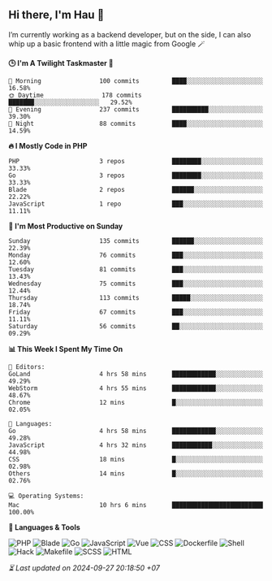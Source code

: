 ## Hi there, I'm Hau 👋
I’m currently working as a backend developer, but on the side, I can also whip up a basic frontend with a little magic from Google 🪄

<!--START_SECTION:readme-stats-->
**🕒 I'm A Twilight Taskmaster 🌆**

```text
🌅 Morning                100 commits         ████░░░░░░░░░░░░░░░░░░░░░   16.58%
🌞 Daytime                178 commits         ███████░░░░░░░░░░░░░░░░░░   29.52%
🌆 Evening                237 commits         ██████████░░░░░░░░░░░░░░░   39.30%
🌙 Night                  88 commits          ████░░░░░░░░░░░░░░░░░░░░░   14.59%
```

**🔥 I Mostly Code in PHP**

```text
PHP                      3 repos             ████████░░░░░░░░░░░░░░░░░   33.33%
Go                       3 repos             ████████░░░░░░░░░░░░░░░░░   33.33%
Blade                    2 repos             ██████░░░░░░░░░░░░░░░░░░░   22.22%
JavaScript               1 repo              ███░░░░░░░░░░░░░░░░░░░░░░   11.11%
```

**📅 I'm Most Productive on Sunday**

```text
Sunday                   135 commits         ██████░░░░░░░░░░░░░░░░░░░   22.39%
Monday                   76 commits          ███░░░░░░░░░░░░░░░░░░░░░░   12.60%
Tuesday                  81 commits          ███░░░░░░░░░░░░░░░░░░░░░░   13.43%
Wednesday                75 commits          ███░░░░░░░░░░░░░░░░░░░░░░   12.44%
Thursday                 113 commits         █████░░░░░░░░░░░░░░░░░░░░   18.74%
Friday                   67 commits          ███░░░░░░░░░░░░░░░░░░░░░░   11.11%
Saturday                 56 commits          ██░░░░░░░░░░░░░░░░░░░░░░░   09.29%
```

**📊 This Week I Spent My Time On**

```text
📝 Editors:
GoLand                   4 hrs 58 mins       ████████████░░░░░░░░░░░░░   49.29%
WebStorm                 4 hrs 55 mins       ████████████░░░░░░░░░░░░░   48.67%
Chrome                   12 mins             █░░░░░░░░░░░░░░░░░░░░░░░░   02.05%

💬 Languages:
Go                       4 hrs 58 mins       ████████████░░░░░░░░░░░░░   49.28%
JavaScript               4 hrs 32 mins       ███████████░░░░░░░░░░░░░░   44.98%
CSS                      18 mins             █░░░░░░░░░░░░░░░░░░░░░░░░   02.98%
Others                   14 mins             █░░░░░░░░░░░░░░░░░░░░░░░░   02.76%

💻 Operating Systems:
Mac                      10 hrs 6 mins       █████████████████████████   100.00%
```

**💬 Languages & Tools**

![PHP](https://img.shields.io/badge/PHP-65.71%25-4F5D95?&logo=PHP&labelColor=151b23)
![Blade](https://img.shields.io/badge/Blade-26.53%25-f7523f?&logo=Blade&labelColor=151b23)
![Go](https://img.shields.io/badge/Go-03.48%25-00ADD8?&logo=Go&labelColor=151b23)
![JavaScript](https://img.shields.io/badge/JavaScript-02.42%25-f1e05a?&logo=JavaScript&labelColor=151b23)
![Vue](https://img.shields.io/badge/Vue-01.22%25-41b883?&logo=Vue&labelColor=151b23)
![CSS](https://img.shields.io/badge/CSS-00.29%25-563d7c?&logo=CSS&labelColor=151b23)
![Dockerfile](https://img.shields.io/badge/Dockerfile-00.12%25-384d54?&logo=Dockerfile&labelColor=151b23)
![Shell](https://img.shields.io/badge/Shell-00.09%25-89e051?&logo=Shell&labelColor=151b23)
![Hack](https://img.shields.io/badge/Hack-00.07%25-878787?&logo=Hack&labelColor=151b23)
![Makefile](https://img.shields.io/badge/Makefile-00.04%25-427819?&logo=Makefile&labelColor=151b23)
![SCSS](https://img.shields.io/badge/SCSS-00.02%25-c6538c?&logo=SCSS&labelColor=151b23)
![HTML](https://img.shields.io/badge/HTML-00.02%25-e34c26?&logo=HTML&labelColor=151b23)




*⏳ Last updated on 2024-09-27 20:18:50 +07*
<!--END_SECTION:readme-stats-->
